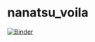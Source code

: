 # nanatsu_voila
[![Binder](https://mybinder.org/badge_logo.svg)](https://mybinder.org/v2/gh/willamsclemente/nanatsu_voila/master?urlpath=%2Fvoila%2Frender%2Fnanatsu_classifier.ipynb)
